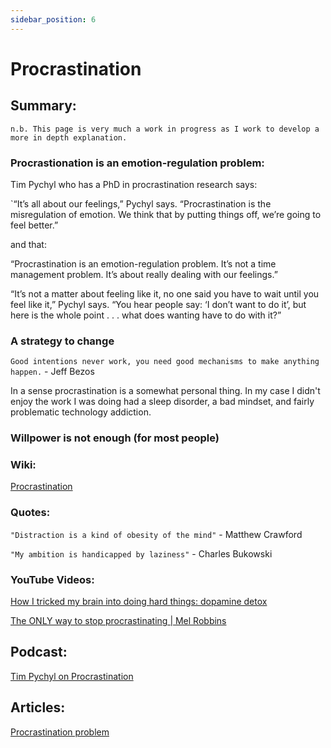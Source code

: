 ```yaml
---
sidebar_position: 6
---
```


# Procrastination

## Summary:

`n.b. This page is very much a work in progress as I work to develop a more in depth explanation.`


### Procrastionation is an emotion-regulation problem:

Tim Pychyl who has a PhD in procrastination research says:

`“It’s all about our feelings,” Pychyl says. “Procrastination is the misregulation of emotion. We think that by putting things off, we’re going to feel better.”

and that:

“Procrastination is an emotion-regulation problem. It’s not a time management problem. It’s about really dealing with our feelings.”

“It’s not a matter about feeling like it, no one said you have to wait until you feel like it,” 
Pychyl says. “You hear people say: ‘I don’t want to do it’, but here is the whole point . . . what does wanting have to do with it?”

### A strategy to change

`Good intentions never work, you need good mechanisms to make anything happen.` - Jeff Bezos

In a sense procrastination is a somewhat personal thing. In my case I didn't enjoy the work I was doing 
had a sleep disorder, a bad mindset, and fairly problematic technology addiction.


### Willpower is not enough (for most people)




### Wiki:

[Procrastination](https://en.wikipedia.org/wiki/Procrastination)

### Quotes:

`"Distraction is a kind of obesity of the mind"` - Matthew Crawford

`"My ambition is handicapped by laziness"` - Charles Bukowski


### YouTube Videos:

[How I tricked my brain into doing hard things: dopamine detox](
https://www.youtube.com/watch?v=9QiE-M1LrZk)

[The ONLY way to stop procrastinating | Mel Robbins](
https://www.youtube.com/watch?v=4x7MkLDGnu8)

## Podcast:

[Tim Pychyl on Procrastination](
https://omny.fm/shows/the-one-you-feed/tim-pychyl-on-procrastination)

## Articles:

[Procrastination problem](https://newsroom.carleton.ca/story/procrastination-problem-tim-pychyl/?utm_source=Homepage&utm_medium=Spotlight)
